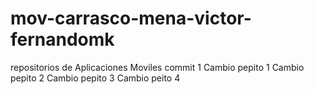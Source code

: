 # mov-carrasco-mena-victor-fernandomk
repositorios de Aplicaciones Moviles
commit 1
Cambio pepito 1
Cambio pepito 2
Cambio pepito 3
Cambio peito 4
